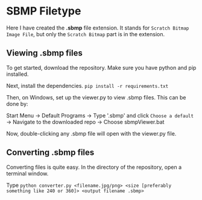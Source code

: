 # SBMP Filetype

Here I have created the **.sbmp** file extension.
It stands for `Scratch Bitmap Image File`, but only the `Scratch Bitmap` part is in the extension.

## Viewing .sbmp files

To get started, download the repository. Make sure you have python and pip installed.

Next, install the dependencies.
`pip install -r requirements.txt`

Then, on Windows, set up the viewer.py to view .sbmp files. This can be done by:

Start Menu -> Default Programs -> Type '.sbmp' and click `Choose a default` -> Navigate to the downloaded repo -> Choose sbmpViewer.bat

Now, double-clicking any .sbmp file will open with the viewer.py file.

## Converting .sbmp files

Converting files is quite easy. In the directory of the repository, open a terminal window.

Type `python converter.py <filename.jpg/png> <size [preferably something like 240 or 360]> <output filename .sbmp>`
